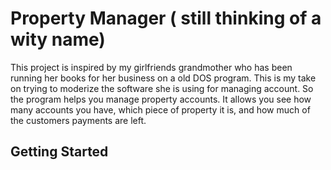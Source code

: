 # Property Manager ( still thinking of a wity name)

This project is inspired by my girlfriends grandmother who has been running her books for her business on a old DOS program. This is my take on trying to moderize the software she is using for managing account. So the program helps you manage property accounts. It allows you see how many accounts you have, which piece of property it is, and how much of the customers payments are left.

## Getting Started
